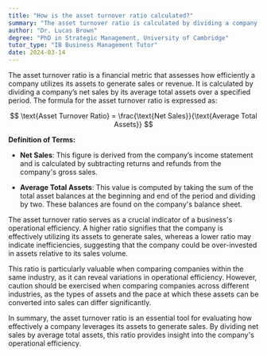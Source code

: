 ```yaml
---
title: "How is the asset turnover ratio calculated?"
summary: "The asset turnover ratio is calculated by dividing a company's net sales by its average total assets."
author: "Dr. Lucas Brown"
degree: "PhD in Strategic Management, University of Cambridge"
tutor_type: "IB Business Management Tutor"
date: 2024-03-14
---
```


The asset turnover ratio is a financial metric that assesses how efficiently a company utilizes its assets to generate sales or revenue. It is calculated by dividing a company’s net sales by its average total assets over a specified period. The formula for the asset turnover ratio is expressed as:

$$
\text{Asset Turnover Ratio} = \frac{\text{Net Sales}}{\text{Average Total Assets}}
$$

**Definition of Terms:**

- **Net Sales**: This figure is derived from the company’s income statement and is calculated by subtracting returns and refunds from the company's gross sales.
  
- **Average Total Assets**: This value is computed by taking the sum of the total asset balances at the beginning and end of the period and dividing by two. These balances are found on the company's balance sheet.

The asset turnover ratio serves as a crucial indicator of a business's operational efficiency. A higher ratio signifies that the company is effectively utilizing its assets to generate sales, whereas a lower ratio may indicate inefficiencies, suggesting that the company could be over-invested in assets relative to its sales volume.

This ratio is particularly valuable when comparing companies within the same industry, as it can reveal variations in operational efficiency. However, caution should be exercised when comparing companies across different industries, as the types of assets and the pace at which these assets can be converted into sales can differ significantly.

In summary, the asset turnover ratio is an essential tool for evaluating how effectively a company leverages its assets to generate sales. By dividing net sales by average total assets, this ratio provides insight into the company's operational efficiency.
    